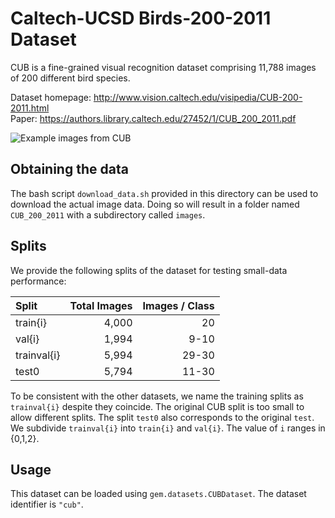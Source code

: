 # Caltech-UCSD Birds-200-2011 Dataset

CUB is a fine-grained visual recognition dataset comprising 11,788 images of 200 different bird species.

Dataset homepage: <http://www.vision.caltech.edu/visipedia/CUB-200-2011.html>  
Paper: <https://authors.library.caltech.edu/27452/1/CUB_200_2011.pdf>

![Example images from CUB](http://www.vision.caltech.edu/visipedia/collage.jpg)


## Obtaining the data

The bash script `download_data.sh` provided in this directory can be used to download the actual image data. Doing so will result in a folder named `CUB_200_2011` with a subdirectory called `images`.


## Splits

We provide the following splits of the dataset for testing small-data performance:

|   Split      | Total Images | Images / Class |
|:-------------|-------------:|---------------:|
| train{i}     |        4,000 |             20 |
| val{i}       |        1,994 |           9-10 |
| trainval{i}  |        5,994 |          29-30 |
| test0        |        5,794 |          11-30 |

To be consistent with the other datasets, we name the training splits as `trainval{i}` despite they coincide. The original CUB split is too small to allow different splits. The split `test0` also corresponds to the original `test`.
We subdivide `trainval{i}` into `train{i}` and `val{i}`.
The value of `i` ranges in {0,1,2}.


## Usage

This dataset can be loaded using `gem.datasets.CUBDataset`.
The dataset identifier is `"cub"`.
